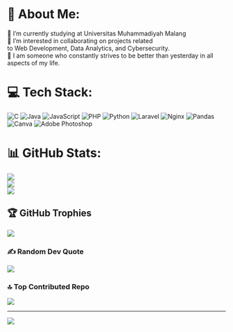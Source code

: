 # 💫 About Me:
🔭 I’m currently studying at Universitas Muhammadiyah Malang<br>👯 I’m interested in collaborating on projects related <br>to Web Development, Data Analytics, and Cybersecurity.<br>🌱  I am someone who constantly strives to be better than yesterday in all aspects of my life.<br>


# 💻 Tech Stack:
![C](https://img.shields.io/badge/c-%2300599C.svg?style=for-the-badge&logo=c&logoColor=white) ![Java](https://img.shields.io/badge/java-%23ED8B00.svg?style=for-the-badge&logo=openjdk&logoColor=white) ![JavaScript](https://img.shields.io/badge/javascript-%23323330.svg?style=for-the-badge&logo=javascript&logoColor=%23F7DF1E) ![PHP](https://img.shields.io/badge/php-%23777BB4.svg?style=for-the-badge&logo=php&logoColor=white) ![Python](https://img.shields.io/badge/python-3670A0?style=for-the-badge&logo=python&logoColor=ffdd54) ![Laravel](https://img.shields.io/badge/laravel-%23FF2D20.svg?style=for-the-badge&logo=laravel&logoColor=white) ![Nginx](https://img.shields.io/badge/nginx-%23009639.svg?style=for-the-badge&logo=nginx&logoColor=white) ![Pandas](https://img.shields.io/badge/pandas-%23150458.svg?style=for-the-badge&logo=pandas&logoColor=white) ![Canva](https://img.shields.io/badge/Canva-%2300C4CC.svg?style=for-the-badge&logo=Canva&logoColor=white) ![Adobe Photoshop](https://img.shields.io/badge/adobe%20photoshop-%2331A8FF.svg?style=for-the-badge&logo=adobe%20photoshop&logoColor=white)
# 📊 GitHub Stats:
![](https://github-readme-stats.vercel.app/api?username=MipowGITHUB&theme=dark&hide_border=false&include_all_commits=false&count_private=false)<br/>
![](https://github-readme-streak-stats.herokuapp.com/?user=MipowGITHUB&theme=dark&hide_border=false)<br/>
![](https://github-readme-stats.vercel.app/api/top-langs/?username=MipowGITHUB&theme=dark&hide_border=false&include_all_commits=false&count_private=false&layout=compact)

## 🏆 GitHub Trophies
![](https://github-profile-trophy.vercel.app/?username=MipowGITHUB&theme=radical&no-frame=false&no-bg=true&margin-w=4)

### ✍️ Random Dev Quote
![](https://quotes-github-readme.vercel.app/api?type=horizontal&theme=radical)

### 🔝 Top Contributed Repo
![](https://github-contributor-stats.vercel.app/api?username=MipowGITHUB&limit=5&theme=dark&combine_all_yearly_contributions=true)

---
[![](https://visitcount.itsvg.in/api?id=MipowGITHUB&icon=0&color=0)](https://visitcount.itsvg.in)

<!-- Proudly created with GPRM ( https://gprm.itsvg.in ) -->
